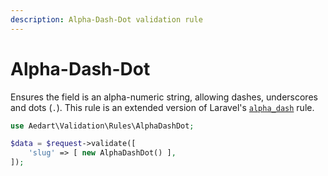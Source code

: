 ```yaml
---
description: Alpha-Dash-Dot validation rule
---
```


# Alpha-Dash-Dot

Ensures the field is an alpha-numeric string, allowing dashes, underscores and dots (`.`).
This rule is an extended version of Laravel's [`alpha_dash`](https://laravel.com/docs/11.x/validation#rule-alpha-dash) rule.

```php
use Aedart\Validation\Rules\AlphaDashDot;

$data = $request->validate([
    'slug' => [ new AlphaDashDot() ],
]);
```
